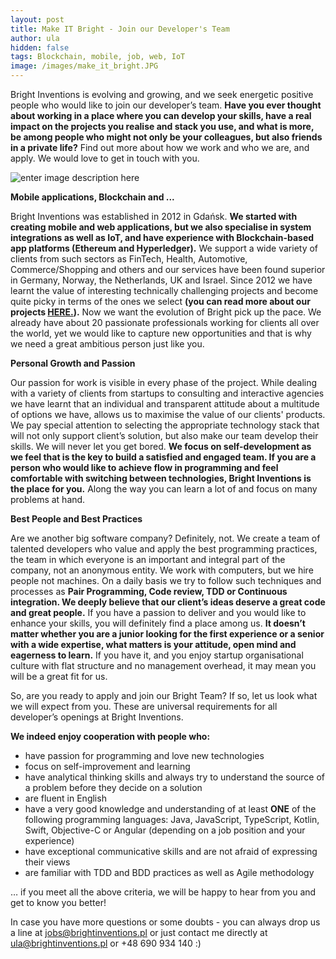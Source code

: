 ```yaml
---
layout: post
title: Make IT Bright - Join our Developer's Team 
author: ula 
hidden: false
tags: Blockchain, mobile, job, web, IoT 
image: /images/make_it_bright.JPG
---
```


Bright Inventions is evolving and growing, and we seek energetic positive people who would like to join our developer’s team. **Have you ever thought about working in a place where you can develop your skills, have a real impact on the projects you realise and stack you use, and what is more, be among people who might not only be your colleagues, but also friends in a private life?** Find out more about how we work and who we are, and apply.  We would love to get in touch with you.

![enter image description here](https://lh3.googleusercontent.com/bDVzoIFtDCKW2LoRVSaaoI7DrF-QLYXmwqCwFpUwCpV0o4QvSYShFOz91HlKY04iC7FvKEhMshsL)

**Mobile applications, Blockchain and ...**

Bright Inventions was established in 2012 in Gdańsk. **We started with creating mobile and web applications, but we also specialise in system integrations as well as IoT, and have experience with Blockchain-based app platforms (Ethereum and Hyperledger).** We support a wide variety of clients from such sectors as FinTech, Health, Automotive, Commerce/Shopping and others and our services have been found superior in Germany, Norway, the Netherlands, UK and Israel. Since 2012 we have learnt the value of interesting technically challenging projects and become quite picky in terms of the ones we select **(you can read more about our projects [HERE.](https://clutch.co/profile/bright-inventions)).**  Now we want the evolution of Bright pick up the pace. We already have about 20 passionate professionals working for clients all over the world, yet we would like to capture new opportunities and that is why we need a great ambitious person just like you. 

**Personal Growth and Passion** 

Our passion for work is visible in every phase of the project. While dealing with a variety of clients from startups to consulting and interactive agencies we have learnt that an individual and transparent attitude about a multitude of options we have, allows us to maximise the value of our clients' products.  We pay special attention to selecting the appropriate technology stack that will not only support client’s solution, but also make our team develop their skills.  We will never let you get bored. **We focus on self-development as we feel that is the key to build a satisfied and engaged team. If you are a person who would like to achieve flow in programming and feel comfortable with switching between technologies, Bright Inventions is the place for you.** Along the way you can learn a lot of and focus on many problems at hand. 

**Best People and Best Practices** 

Are we another big software company? Definitely, not. We create a team of talented developers who value and apply the best programming practices, the team in which everyone is an important and integral part of the company, not an anonymous entity. We work with computers, but we hire people not machines. On a daily basis we try to follow such techniques and processes as **Pair Programming, Code review, TDD or Continuous integration. We deeply believe that our client’s ideas deserve a great code and great people.** If you have a passion to deliver and you would like to enhance your skills, you will definitely find a place among us. **It doesn’t matter whether you are a junior looking for the first experience or a senior with a wide expertise, what matters is your  attitude, open mind and eagerness to learn.** If you have it, and you enjoy startup organisational culture with flat structure and no management overhead, it may mean you will be a great fit for us.

So, are you ready to apply and join our Bright Team? If so, let us look what we will expect from you. These are universal requirements for all developer’s openings at Bright Inventions.

**We indeed enjoy cooperation with people who:**

-   have passion for programming and love new technologies
-   focus on self-improvement and learning
-   have analytical thinking skills and always try to understand the source of a problem before they decide on a solution
-   are fluent in English
-   have a very good knowledge and understanding of at least **ONE** of the following programming languages: Java, JavaScript, TypeScript, Kotlin, Swift, Objective-C or Angular (depending on a job position and your experience)
-   have exceptional communicative skills and are not afraid of expressing their views 
-   are familiar with TDD and BDD practices as well as Agile methodology

… if you meet all the above criteria, we will be happy to hear from you and get to know you better!

In case you have more questions or some doubts - you can always drop us a line at [jobs@brightinventions.pl](mailto:jobs@brightinventions.pl) or just contact me directly at [ula@brightinventions.pl](mailto:ula@brightinventions.pl) or +48 690 934 140 :)
